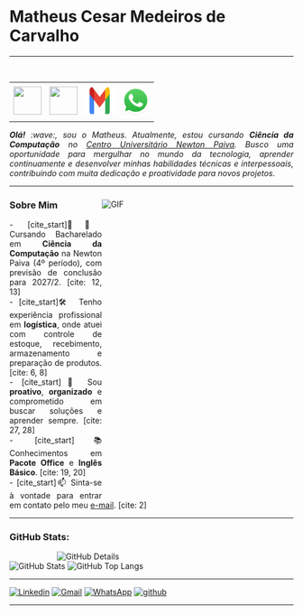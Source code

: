 # Matheus Cesar Medeiros de Carvalho

-----

<div align="center">
<table>
<tr>
 <td align="center" colspan="4"></td>
</tr> 
<tr>
<td><a href="https://github.com/SEU-USUARIO-GITHUB" target="_blank"><img src="https://github.com/Zooew123/Zooew123/blob/main/img/github5.png?raw=true" width="50px" height="50px"/></a>
</td>
<td><a href="https://www.linkedin.com/in/matheus-cesar-1ab28635b/" target="_blank"><img src="https://github.com/Zooew123/Zooew123/blob/main/img/linkedin2.png?raw=true" width="50px" height="50px"/></a>
</td>
<td><a href="mailto:MATHEUSCESARCR7M10@GMAIL.COM" target="_blank"><img src="https://github.com/Zooew123/Zooew123/blob/main/img/gmail2.png?raw=true" width="50px" height="50px"/></a>
</td>
<td><a href="https://wa.me/5531997816517" target="_blank"><img src="https://github.com/Zooew123/Zooew123/blob/main/img/wpp2.png?raw=true" width="50px" height="50px"/></a>
</td>
</tr>
<tr>
 <td align="center" colspan="4"></td>
</tr> 
</table>
</div>

<div align="justify">
<i><b>Olá!</b> :wave:, sou o Matheus. Atualmente, estou cursando <b>Ciência da Computação</b> no <a href="https://newtonpaiva.br/" target="_blank">Centro Universitário Newton Paiva</a>. Busco uma oportunidade para mergulhar no mundo da tecnologia, aprender continuamente e desenvolver minhas habilidades técnicas e interpessoais, contribuindo com muita dedicação e proatividade para novos projetos.</i>
</div>

-----

<div>
<div>
<img align="right" alt="GIF" src="https://github.com/Zooew123/Zooew123/blob/main/img/dev2.gif?raw=true" width="340px" height="520px"/>
</div>

### Sobre Mim

<div align="justify">
<p>
- [cite_start]👨‍💻 Cursando Bacharelado em <b>Ciência da Computação</b> na Newton Paiva (4º período), com previsão de conclusão para 2027/2. [cite: 12, 13] <br />
- [cite_start]🛠️ Tenho experiência profissional em <b>logística</b>, onde atuei com controle de estoque, recebimento, armazenamento e preparação de produtos. [cite: 6, 8] <br />
- [cite_start]🚀 Sou <b>proativo</b>, <b>organizado</b> e comprometido em buscar soluções e aprender sempre. [cite: 27, 28] <br />
- [cite_start]📚 Conhecimentos em <b>Pacote Office</b> e <b>Inglês Básico</b>. [cite: 19, 20] <br />
- [cite_start]📫 Sinta-se à vontade para entrar em contato pelo meu <a href="mailto:MATHEUSCESARCR7M10@GMAIL.COM" target="_blank">e-mail</a>. [cite: 2] <br />
</p>
</div>
</div>

-----

### GitHub Stats:
<div>
<img align="right" alt="GitHub Details" width="420px" src="http://github-profile-summary-cards.vercel.app/api/cards/profile-details?username=Zooew123&theme=github_dark"/>
<img alt="GitHub Stats" width="200px" src="http://github-profile-summary-cards.vercel.app/api/cards/stats?username=Zooew123&theme=github_dark"/>
<img alt="GitHub Top Langs" width="200px" src="http://github-profile-summary-cards.vercel.app/api/cards/repos-per-language?username=Zooew123&theme=github_dark"/>
</div>

-----

<a href="https://www.linkedin.com/in/matheus-cesar-1ab28635b/" target="_blank"><img alt="Linkedin" src="https://img.shields.io/badge/LinkedIn-0077B5?style=for-the-badge&logo=linkedin&logoColor=white"/></a>
<a href="mailto:MATHEUSCESARCR7M10@GMAIL.COM" target="_blank"><img alt="Gmail" src="https://img.shields.io/badge/Gmail-D14836?style=for-the-badge&logo=gmail&logoColor=white"/></a>
<a href="https://wa.me/5531997816517" target="_blank"><img alt="WhatsApp" src="https://img.shields.io/badge/WhatsApp-25D366?style=for-the-badge&logo=whatsapp&logoColor=white"/></a>
<a href="https://github.com/SEU-USUARIO-GITHUB" target="_blank"><img alt="github" src="https://img.shields.io/badge/GitHub-100000?style=for-the-badge&logo=github&logoColor=white"/></a>

-----
